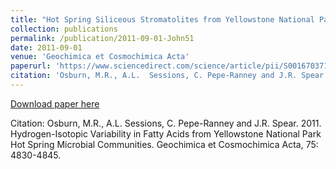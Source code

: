 ```yaml
---
title: "Hot Spring Siliceous Stromatolites from Yellowstone National Park: Assessing Growth Rate and Laminae Formation"
collection: publications
permalink: /publication/2011-09-01-John51
date: 2011-09-01
venue: 'Geochimica et Cosmochimica Acta'
paperurl: 'https://www.sciencedirect.com/science/article/pii/S0016703711003152'
citation: 'Osburn, M.R., A.L.  Sessions, C. Pepe-Ranney and J.R. Spear.  2011.  Hydrogen-Isotopic Variability in Fatty Acids from Yellowstone National Park Hot Spring Microbial Communities.  Geochimica et Cosmochimica Acta, 75: 4830-4845.'
---
```


<a href='https://www.sciencedirect.com/science/article/pii/S0016703711003152'>Download paper here</a>

Citation: Osburn, M.R., A.L.  Sessions, C. Pepe-Ranney and J.R. Spear.  2011.  Hydrogen-Isotopic Variability in Fatty Acids from Yellowstone National Park Hot Spring Microbial Communities.  Geochimica et Cosmochimica Acta, 75: 4830-4845.